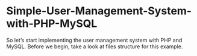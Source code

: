 # Simple-User-Management-System-with-PHP-MySQL
So let’s start implementing the user management system with PHP and MySQL. Before we begin, take a look at files structure for this example.
